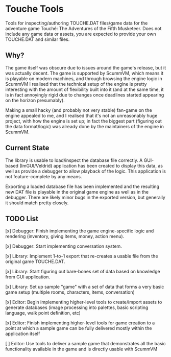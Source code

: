 # Touche Tools

Tools for inspecting/authoring TOUCHE.DAT files/game data 
for the adventure game Touché: The Adventures of the Fifth Musketeer. 
Does not include any game data or assets, you 
are expected to provide your own TOUCHE.DAT 
and similar files.

## Why?

The game itself was obscure due to issues around the game's release, 
but it was actually decent. The game is supported by ScummVM, 
which means it is playable on modern machines, and through browsing 
the engine logic in ScummVM I realised that the technical setup of the engine is 
pretty interesting with the amount of flexibility built 
into it (and at the same time, it is in fact annoyingly rigid 
due to changes once deadlines started appearing on the horizon presumably).

Making a small hacky (and probably not very stable) fan-game 
on the engine appealed to me, and I realised that it's not an 
unreasonably huge project, with how the engine is set up; in fact
the biggest part (figuring out the data format/logic) was already 
done by the maintainers of the engine in ScummVM.

## Current State

The library is usable to load/inspect the database file correctly. 
A GUI-based (ImGUI/Veldrid) application has been created to display
this data, as well as provide a debugger to allow playback
of the logic. This application is not feature-complete by any means.

Exporting a loaded database file has been implemented and the 
resulting new DAT file is playable in the original game engine
as well as in the debugger. There are likely minor bugs in the 
exported version, but generally it should match pretty closely.

## TODO List

[x] Debugger: Finish implementing the game engine-specific logic and 
rendering (inventory, giving items, money, action menu).

[x] Debugger: Start implementing conversation system.

[x] Library: Implement 1-to-1 export that re-creates a usable file
from the original game TOUCHE.DAT.

[x] Library: Start figuring out bare-bones set of data based on
knowledge from GUI application.

[x] Library: Set up sample "game" with a set of data that forms a very
basic game setup (multiple rooms, characters, items, conversation)

[x] Editor: Begin implementing higher-level tools to create/import
assets to generate databases (image processing into palettes, 
basic scripting language, walk point definition, etc)

[x] Editor: Finish implementing higher-level tools for game creation
to a point at which a sample game can be fully delivered mostly within
the application itself

[ ] Editor: Use tools to deliver a sample game that demonstrates
all the basic functionality available in the game and is directly
usable with ScummVM